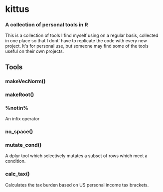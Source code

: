# kittus
### A collection of personal tools in R  

This is a collection of tools I find myself using on a regular basis, collected in one place so that I dont' have to replicate the code with every new project. It's for personal use, but someone may find some of the tools useful on their own projects.

## Tools  
### makeVecNorm()  
### makeRoot()  
### %notin%  
An infix operator  
### no_space()  
### mutate_cond()  
A dplyr tool which selectively mutates a subset of rows which meet a condition.  
### calc_tax()  
Calculates the tax burden based on US personal income tax brackets.  
